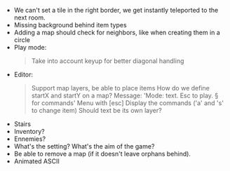 - We can't set a tile in the right border, we get instantly teleported to the next room.
- Missing background behind item types
- Adding a map should check for neighbors, like when creating them in a circle
- Play mode:
  > Take into account keyup for better diagonal handling
- Editor:
  > Support map layers, be able to place items
  > How do we define startX and startY on a map?
  > Message: 'Mode: text. Esc to play. § for commands'
  > Menu with [esc]
  > Display the commands ('a' and 's' to change item)
  > Should text be its own layer?
- Stairs
- Inventory?
- Ennemies?
- What's the setting? What's the aim of the game?
- Be able to remove a map (if it doesn't leave orphans behind).
- Animated ASCII
